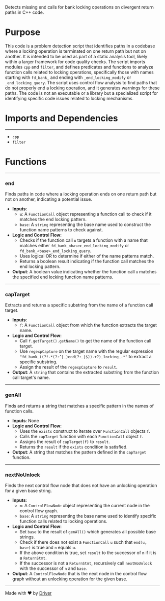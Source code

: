 <!--------------------------------------------------------------------------------->
<!-- IMPORTANT: This file is auto-generated by Driver (https://driver.ai). -------->
<!-- Manual edits may be overwritten on future commits. --------------------------->
<!--------------------------------------------------------------------------------->

Detects missing end calls for bank locking operations on divergent return paths in C++ code.

# Purpose
This code is a problem detection script that identifies paths in a codebase where a locking operation is terminated on one return path but not on another. It is intended to be used as part of a static analysis tool, likely within a larger framework for code quality checks. The script imports modules `cpp` and `filter`, and defines predicates and functions to analyze function calls related to locking operations, specifically those with names starting with `fd_bank_` and ending with `_end_locking_modify` or `_end_locking_query`. The script uses control flow analysis to find paths that do not properly end a locking operation, and it generates warnings for these paths. The code is not an executable or a library but a specialized script for identifying specific code issues related to locking mechanisms.
# Imports and Dependencies

---
- `cpp`
- `filter`


# Functions

---
### end
Finds paths in code where a locking operation ends on one return path but not on another, indicating a potential issue.
- **Inputs**:
    - `u`: A `FunctionCall` object representing a function call to check if it matches the end locking pattern.
    - `base`: A `string` representing the base name used to construct the function name patterns to check against.
- **Logic and Control Flow**:
    - Checks if the function call `u` targets a function with a name that matches either `fd_bank_<base>_end_locking_modify` or `fd_bank_<base>_end_locking_query`.
    - Uses logical OR to determine if either of the name patterns match.
    - Returns a boolean result indicating if the function call matches the end locking pattern.
- **Output**: A boolean value indicating whether the function call `u` matches the specified end locking function name patterns.


---
### capTarget
Extracts and returns a specific substring from the name of a function call target.
- **Inputs**:
    - ``f``: A `FunctionCall` object from which the function extracts the target name.
- **Logic and Control Flow**:
    - Call `f.getTarget().getName()` to get the name of the function call target.
    - Use `regexpCapture` on the target name with the regular expression `"fd_bank_((?!.*(?:^|_)end(?:_|$)).+?)_locking_.*"` to extract a specific substring.
    - Assign the result of the `regexpCapture` to `result`.
- **Output**: A `string` that contains the extracted substring from the function call target's name.


---
### genAll
Finds and returns a string that matches a specific pattern in the names of function calls.
- **Inputs**: None
- **Logic and Control Flow**:
    - Uses the `exists` construct to iterate over `FunctionCall` objects `f`.
    - Calls the `capTarget` function with each `FunctionCall` object `f`.
    - Assigns the result of `capTarget(f)` to `result`.
    - Returns the `result` if the `exists` condition is satisfied.
- **Output**: A string that matches the pattern defined in the `capTarget` function.


---
### nextNoUnlock
Finds the next control flow node that does not have an unlocking operation for a given base string.
- **Inputs**:
    - `n`: A `ControlFlowNode` object representing the current node in the control flow graph.
    - `base`: A `string` representing the base name used to identify specific function calls related to locking operations.
- **Logic and Control Flow**:
    - Set `base` to the result of `genAll()` which generates all possible base strings.
    - Check if there does not exist a `FunctionCall` `u` such that `end(u, base)` is true and `n` equals `u`.
    - If the above condition is true, set `result` to the successor of `n` if it is a `ReturnStmt`.
    - If the successor is not a `ReturnStmt`, recursively call `nextNoUnlock` with the successor of `n` and `base`.
- **Output**: A `ControlFlowNode` that is the next node in the control flow graph without an unlocking operation for the given base.



---
Made with ❤️ by [Driver](https://www.driver.ai/)